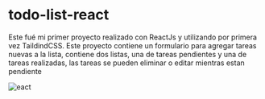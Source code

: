 # todo-list-react
Este fué mi primer proyecto realizado con ReactJs y utilizando por primera vez TaildindCSS.
Este proyecto contiene un formulario para agregar tareas nuevas a la lista, contiene dos listas, una de tareas pendientes y una de tareas realizadas, las tareas se pueden eliminar o editar mientras estan pendiente


![eact](https://github.com/borgesmj/todo-list-react/assets/121818423/3fddb541-e8d3-4455-ae97-9e3daec8e0e5)
